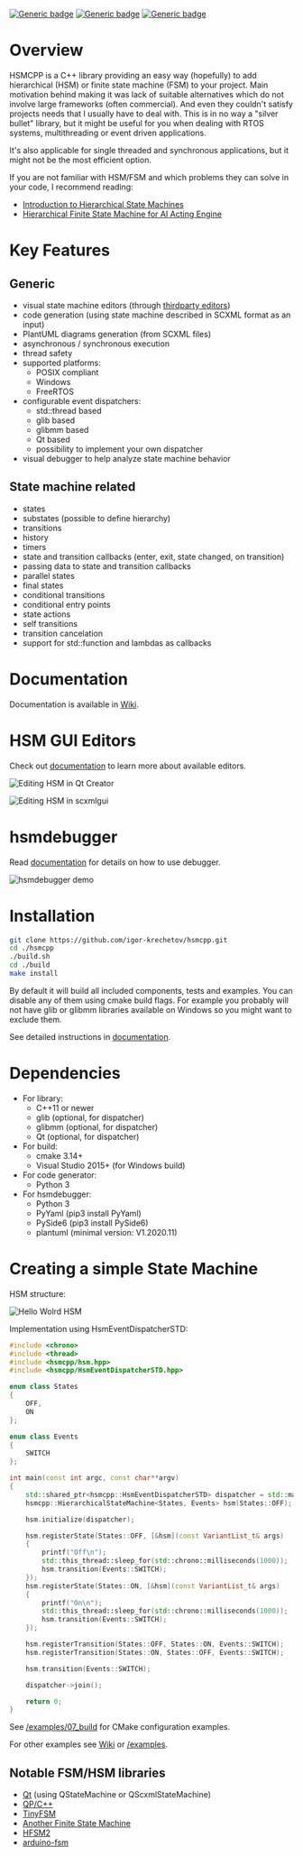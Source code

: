 [![Generic badge](https://img.shields.io/badge/changelog-v0.24.2-green.svg)](https://github.com/igor-krechetov/hsmcpp/blob/main/CHANGELOG.md)
[![Generic badge](https://img.shields.io/badge/license-MIT-blue.svg)](https://github.com/igor-krechetov/hsmcpp/blob/main/LICENSE)
[![Generic badge](https://img.shields.io/badge/documentation-green.svg)](https://github.com/igor-krechetov/hsmcpp/wiki)

# Overview
HSMCPP is a C++ library providing an easy way (hopefully) to add hierarchical (HSM) or finite state machine (FSM) to your project. Main motivation behind making it was lack of suitable alternatives which do not involve large frameworks (often commercial). And even they couldn't satisfy projects needs that I usually have to deal with. This is in no way a "silver bullet" library, but it might be useful for you when dealing with RTOS systems, multithreading or event driven applications.

It's also applicable for single threaded and synchronous applications, but it might not be the most efficient option.

If you are not familiar with HSM/FSM and which problems they can solve in your code, I recommend reading:
- [Introduction to Hierarchical State Machines](https://barrgroup.com/embedded-systems/how-to/introduction-hierarchical-state-machines)
- [Hierarchical Finite State Machine for AI Acting Engine](https://towardsdatascience.com/hierarchical-finite-state-machine-for-ai-acting-engine-9b24efc66f2)

# Key Features
## Generic
- visual state machine editors (through [thirdparty editors](https://github.com/igor-krechetov/hsmcpp/wiki/Code-Generation#scxml-editors))
- code generation (using state machine described in SCXML format as an input)
- PlantUML diagrams generation (from SCXML files)
- asynchronous / synchronous execution
- thread safety
- supported platforms:
  - POSIX compliant
  - Windows
  - FreeRTOS
- configurable event dispatchers:
  - std::thread based
  - glib based
  - glibmm based
  - Qt based
  - possibility to implement your own dispatcher
- visual debugger to help analyze state machine behavior

## State machine related
- states
- substates (possible to define hierarchy)
- transitions
- history
- timers
- state and transition callbacks (enter, exit, state changed, on transition)
- passing data to state and transition callbacks
- parallel states
- final states
- conditional transitions
- conditional entry points
- state actions
- self transitions
- transition cancelation
- support for std::function and lambdas as callbacks

# Documentation
Documentation is available in [Wiki](https://github.com/igor-krechetov/hsmcpp/wiki).


# HSM GUI Editors
Check out [documentation](https://github.com/igor-krechetov/hsmcpp/wiki/Code-Generation#scxml-editors) to learn more about available editors.

![Editing HSM in Qt Creator](https://github.com/igor-krechetov/hsmcpp/blob/main/doc/wiki/editors/editor_qt.png)

![Editing HSM in scxmlgui](https://github.com/igor-krechetov/hsmcpp/blob/main/doc/wiki/editors/editor_scxmlgui.png)


# hsmdebugger
Read [documentation](https://github.com/igor-krechetov/hsmcpp/wiki/hsmdebugger) for details on how to use debugger.

![hsmdebugger demo](https://github.com/igor-krechetov/hsmcpp/blob/main/doc/readme/hsmdebugger_demo.gif)


# Installation
```bash
git clone https://github.com/igor-krechetov/hsmcpp.git
cd ./hsmcpp
./build.sh
cd ./build
make install
```
By default it will build all included components, tests and examples. You can disable any of them using cmake build flags. For example you probably will not have glib or glibmm libraries available on Windows so you might want to exclude them.

See detailed instructions in [documentation](https://github.com/igor-krechetov/hsmcpp/wiki/Getting-Started#building).

# Dependencies
- For library:
  - C++11 or newer
  - glib (optional, for dispatcher)
  - glibmm (optional, for dispatcher)
  - Qt (optional, for dispatcher)
- For build:
  - cmake 3.14+
  - Visual Studio 2015+ (for Windows build)
- For code generator:
  - Python 3
- For hsmdebugger:
  - Python 3
  - PyYaml (pip3 install PyYaml)
  - PySide6 (pip3 install PySide6)
  - plantuml (minimal version: V1.2020.11)

# Creating a simple State Machine
HSM structure:

![Hello Wolrd HSM](https://github.com/igor-krechetov/hsmcpp/wiki/doc/wiki/00_helloworld.png)

Implementation using HsmEventDispatcherSTD:
```C++
#include <chrono>
#include <thread>
#include <hsmcpp/hsm.hpp>
#include <hsmcpp/HsmEventDispatcherSTD.hpp>

enum class States
{
    OFF,
    ON
};

enum class Events
{
    SWITCH
};

int main(const int argc, const char**argv)
{
    std::shared_ptr<hsmcpp::HsmEventDispatcherSTD> dispatcher = std::make_shared<hsmcpp::HsmEventDispatcherSTD>();
    hsmcpp::HierarchicalStateMachine<States, Events> hsm(States::OFF);

    hsm.initialize(dispatcher);

    hsm.registerState(States::OFF, [&hsm](const VariantList_t& args)
    {
        printf("Off\n");
        std::this_thread::sleep_for(std::chrono::milliseconds(1000));
        hsm.transition(Events::SWITCH);
    });
    hsm.registerState(States::ON, [&hsm](const VariantList_t& args)
    {
        printf("On\n");
        std::this_thread::sleep_for(std::chrono::milliseconds(1000));
        hsm.transition(Events::SWITCH);
    });

    hsm.registerTransition(States::OFF, States::ON, Events::SWITCH);
    hsm.registerTransition(States::ON, States::OFF, Events::SWITCH);

    hsm.transition(Events::SWITCH);

    dispatcher->join();

    return 0;
}
```

See [/examples/07_build](https://github.com/igor-krechetov/hsmcpp/tree/main/examples/07_build) for CMake configuration examples.

For other examples see [Wiki](https://github.com/igor-krechetov/hsmcpp/wiki/Getting-Started) or [/examples](https://github.com/igor-krechetov/hsmcpp/tree/main/examples).


## Notable FSM/HSM libraries
- [Qt](https://github.com/qt/qtscxml) (using QStateMachine or QScxmlStateMachine)
- [QP/C++](https://github.com/QuantumLeaps/qpcpp)
- [TinyFSM](https://github.com/digint/tinyfsm)
- [Another Finite State Machine](https://github.com/zmij/afsm)
- [HFSM2](https://github.com/andrew-gresyk/HFSM2)
- [arduino-fsm](https://github.com/jonblack/arduino-fsm)